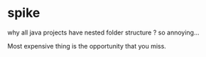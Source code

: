 

# spike



why all java projects have nested folder structure ? so annoying...

Most expensive thing is the opportunity that you miss.
